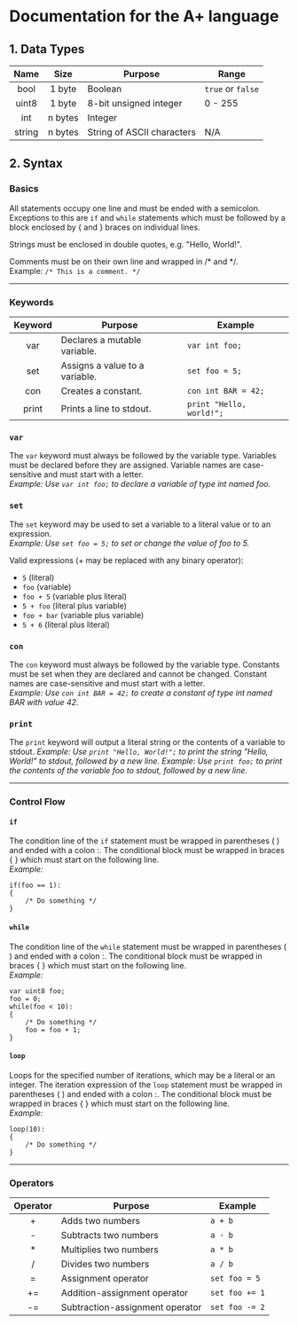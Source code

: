 # Documentation for the A+ language

## 1. Data Types
| Name	    | Size		| Purpose		        	 | Range 	           |
|:---------:|:---------:| -------------------------- | ------------------- |
| bool    	| 1 byte    | Boolean			         | `true` or `false`   |
| uint8    	| 1 byte	| 8-bit unsigned integer     | 0 - 255        	   |
| int       | n bytes   | Integer                    |                     |
| string    | n bytes   | String of ASCII characters | N/A                 |


## 2. Syntax

### Basics
All statements occupy one line and must be ended with a semicolon. Exceptions to this are `if` and `while` statements which must be followed by a block enclosed by { and } braces on individual lines.

Strings must be enclosed in double quotes, e.g. "Hello, World!".

Comments must be on their own line and wrapped in /\* and \*/.  
Example: `/* This is a comment. */`

----
### Keywords
| Keyword   | Purpose		        			    | Example 	              |
|:---------:| ------------------------------------- | ----------------------- |
| var     	| Declares a mutable variable.          | `var int foo;`          |
| set     	| Assigns a value to a variable.        | `set foo = 5;`          |
| con	    | Creates a constant.                  	| `con int BAR = 42;`     |
| print	   	| Prints a line to stdout.           	| `print "Hello, world!";`|

### `var`
The `var` keyword must always be followed by the variable type. Variables must be declared before they are assigned. Variable names are case-sensitive and must start with a letter.  
*Example: Use `var int foo;` to declare a variable of type int named foo.*

### `set`
The `set` keyword may be used to set a variable to a literal value or to an expression.  
*Example: Use `set foo = 5;` to set or change the value of foo to 5.*

Valid expressions (+ may be replaced with any binary operator):
- `5`         (literal)
- `foo`       (variable)
- `foo + 5`   (variable plus literal)
- `5 + foo`   (literal plus variable)
- `foo + bar` (variable plus variable)
- `5 + 6`     (literal plus literal)

### `con`
The `con` keyword must always be followed by the variable type. Constants must be set when they are declared and cannot be changed. Constant names are case-sensitive and must start with a letter.  
*Example: Use `con int BAR = 42;` to create a constant of type int named BAR with value 42.*

### `print`
The `print` keyword will output a literal string or the contents of a variable to stdout.
*Example: Use `print "Hello, World!";` to print the string "Hello, World!" to stdout, followed by a new line.*
*Example: Use `print foo;` to print the contents of the variable foo to stdout, followed by a new line.*

----
### Control Flow

#### `if`
The condition line of the `if` statement must be wrapped in parentheses ( ) and ended with a colon :. The conditional block must be wrapped in braces { } which must start on the following line.  
*Example:*  
```
if(foo == 1):
{
    /* Do something */
}
```

#### `while`
The condition line of the `while` statement must be wrapped in parentheses ( ) and ended with a colon :. The conditional block must be wrapped in braces { } which must start on the following line.  
*Example:*  
```
var uint8 foo;
foo = 0;
while(foo < 10):
{
    /* Do something */
    foo = foo + 1;
}
```

#### `loop`
Loops for the specified number of iterations, which may be a literal or an integer. The iteration expression of the `loop` statement must be wrapped in parentheses ( ) and ended with a colon :. The conditional block must be wrapped in braces { } which must start on the following line.  
*Example:*  
```
loop(10):
{
    /* Do something */
}
```

----
### Operators
| Operator	| Purpose                       | Example 		|
|:---------:| ----------------------------- | ------------- |
| +		    | Adds two numbers	    	    | `a + b`	    |
| -		    | Subtracts two numbers	        | `a - b` 	    |
| \*	    | Multiplies two numbers	    | `a * b`  	    |
| /	    	| Divides two numbers		    | `a / b`  	    |
| =         | Assignment operator           | `set foo = 5` |
| +=        | Addition-assignment operator  | `set foo += 1`|
| -=        | Subtraction-assignment operator | `set foo -= 2` |
